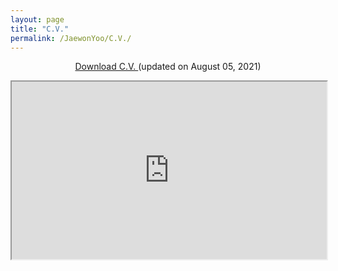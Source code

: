 ```yaml
---
layout: page
title: "C.V."
permalink: /JaewonYoo/C.V./
---
```


<p align="center">
<a href="https://j1yoo4.github.io/Jaewon Yoo_CV.pdf" target="_blank"> Download C.V. </a> (updated on August 05, 2021)
</p>

<html>
  <style>
    .responsive {
      width: 100%;
      height: 0;
      padding-bottom: 56.25%;
      position: relative;
    }
    .responsive iframe {
      position: absolute;
      width: 100%;
      height: 100%;
    }
  </style>
  
  <p align="center">
    <div class="responsive">
     <iframe src="https://j1yoo4.github.io/Jaewon Yoo_CV.pdf" width="750" height="650"></iframe>
    </div>
  </p>
</html>
